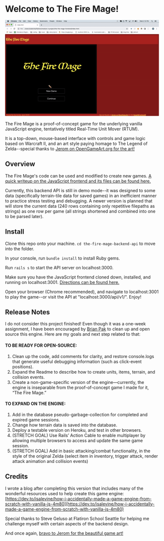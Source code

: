 # Welcome to The Fire Mage!

![gif of demo for The Fire Mage](https://raw.githubusercontent.com/isalevine/the-fire-mage-frontend/master/firemage-demo.gif)

The Fire Mage is a proof-of-concept game for the underlying vanilla JavaScript engine, tentatively titled Real-Time Unit Mover (RTUM). 

It is a top-down, mouse-based interface with controls and game logic based on Warcraft II, and an art style paying homage to The Legend of Zelda--special thanks to [Jerom on OpenGameArt.org for the art!](https://opengameart.org/content/16x16-fantasy-tileset)

  
  

## Overview

  The Fire Mage's code can be used and modified to create new games. [A quick writeup on the JavaScript frontend and its files can be found here.](https://github.com/isalevine/the-fire-mage-frontend) 

Currently, this backend API is still in demo mode--it was designed to some data (specifically terrain-tile data for saved games) in an inefficient manner to practice stress testing and debugging. A newer version is planned that will store the current data (240 rows containing only repetitive filepaths as strings) as one row per game (all strings shortened and combined into one to be parsed later).
  

## Install

  

Clone this repo onto your machine. ```cd the-fire-mage-backend-api``` to move into the folder.

  

In your console, run ```bundle install``` to install Ruby gems.


Run ```rails s``` to start the API server on localhost:3000.

  

Make sure you have the JavaScript frontend cloned down, installed, and running on localhost:3001. [Directions can be found here.](https://github.com/isalevine/the-fire-mage-frontend)


  

Open your browser (Chrome recommended), and navigate to localhost:3001 to play the game--or visit the API at "localhost:3000/api/v1/". Enjoy!

  
  
  

## Release Notes

I do not consider this project finished! Even though it was a one-week assignment, I have been encouraged by  [Brian Pak](https://dev.to/bouhm)  to clean up and open source this engine. Here are my goals and next step related to that:

#### TO BE READY FOR OPEN-SOURCE:

1.  Clean up the code, add comments for clarity, and restore console.logs that generate useful debugging information (such as click-event positions).
2.  Expand the Readme to describe how to create units, items, terrain, and collision events.
3.  Create a non-game-specific version of the engine—currently, the engine is inseparable from the proof-of-concept game I made for it, “The Fire Mage.”

#### TO EXPAND ON THE ENGINE:

1.  Add in the database pseudo-garbage-collection for completed and expired game sessions.
2.  Change how terrain data is saved into the database.
3.  Deploy a testable version on Heroku, and test in other browsers.
4.  (STRETCH GOAL) Use Rails’ Action Cable to enable multiplayer by allowing multiple browsers to access and update the same game session.
5.  (STRETCH GOAL) Add in basic attacking/combat functionality, in the style of the original Zelda (select item in inventory, trigger attack, render attack animation and collision events)

## Credits

I wrote a blog after completing this version that includes many of the wonderful resources used to help create this game engine: [https://dev.to/isalevine/how-i-accidentally-made-a-game-engine-from-scratch-with-vanilla-js-4m80](https://dev.to/isalevine/how-i-accidentally-made-a-game-engine-from-scratch-with-vanilla-js-4m80)

Special thanks to Steve Geluso at Flatiron School Seattle for helping me challenge myself with certain aspects of the backend design.

And once again, [bravo to Jerom for the beautiful game art!](https://opengameart.org/content/16x16-fantasy-tileset)